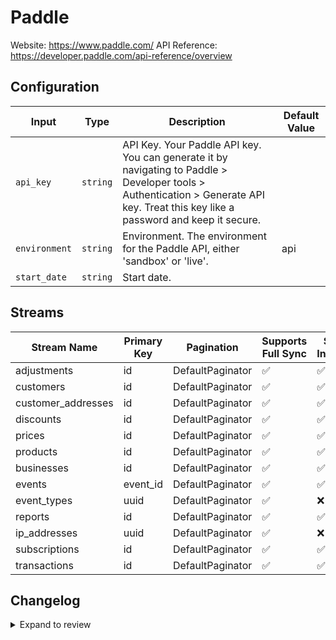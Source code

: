 # Paddle
Website: https://www.paddle.com/
API Reference: https://developer.paddle.com/api-reference/overview

## Configuration

| Input | Type | Description | Default Value |
|-------|------|-------------|---------------|
| `api_key` | `string` | API Key. Your Paddle API key. You can generate it by navigating to Paddle &gt; Developer tools &gt; Authentication &gt; Generate API key. Treat this key like a password and keep it secure. |  |
| `environment` | `string` | Environment. The environment for the Paddle API, either &#39;sandbox&#39; or &#39;live&#39;. | api |
| `start_date` | `string` | Start date.  |  |

## Streams
| Stream Name | Primary Key | Pagination | Supports Full Sync | Supports Incremental |
|-------------|-------------|------------|---------------------|----------------------|
| adjustments | id | DefaultPaginator | ✅ |  ✅  |
| customers | id | DefaultPaginator | ✅ |  ✅  |
| customer_addresses | id | DefaultPaginator | ✅ |  ✅  |
| discounts | id | DefaultPaginator | ✅ |  ✅  |
| prices | id | DefaultPaginator | ✅ |  ✅  |
| products | id | DefaultPaginator | ✅ |  ✅  |
| businesses | id | DefaultPaginator | ✅ |  ✅  |
| events | event_id | DefaultPaginator | ✅ |  ✅  |
| event_types | uuid | DefaultPaginator | ✅ |  ❌  |
| reports | id | DefaultPaginator | ✅ |  ✅  |
| ip_addresses | uuid | DefaultPaginator | ✅ |  ❌  |
| subscriptions | id | DefaultPaginator | ✅ |  ✅  |
| transactions | id | DefaultPaginator | ✅ |  ✅  |

## Changelog

<details>
  <summary>Expand to review</summary>

| Version          | Date              | Pull Request | Subject        |
|------------------|-------------------|--------------|----------------|
| 0.2.0   | 2025-07-10 | [62891](https://github.com/airbytehq/airbyte/pull/62891) | Remove `custom_data` property constraints and add it to `customers` stream            |
| 0.1.5 | 2025-08-02 | [64300](https://github.com/airbytehq/airbyte/pull/64300) | Update dependencies |
| 0.1.4 | 2025-07-26 | [63842](https://github.com/airbytehq/airbyte/pull/63842) | Update dependencies |
| 0.1.3 | 2025-07-19 | [63388](https://github.com/airbytehq/airbyte/pull/63388) | Update dependencies |
| 0.1.2 | 2025-07-12 | [63195](https://github.com/airbytehq/airbyte/pull/63195) | Update dependencies |
| 0.1.1 | 2025-07-05 | [62566](https://github.com/airbytehq/airbyte/pull/62566) | Update dependencies |
| 0.1.0 | 2025-07-01 | [62479](https://github.com/airbytehq/airbyte/pull/62479) | Add adjustments stream |
| 0.0.11 | 2025-07-01 | [62461](https://github.com/airbytehq/airbyte/pull/62461) | Add constant retry backoff per Paddle API Docs |
| 0.0.10 | 2025-06-28 | [62318](https://github.com/airbytehq/airbyte/pull/62318) | Update dependencies |
| 0.0.9 | 2025-06-21 | [61917](https://github.com/airbytehq/airbyte/pull/61917) | Update dependencies |
| 0.0.8 | 2025-06-14 | [60485](https://github.com/airbytehq/airbyte/pull/60485) | Update dependencies |
| 0.0.7 | 2025-05-10 | [60059](https://github.com/airbytehq/airbyte/pull/60059) | Update dependencies |
| 0.0.6 | 2025-05-04 | [59518](https://github.com/airbytehq/airbyte/pull/59518) | Update dependencies |
| 0.0.5 | 2025-04-27 | [59085](https://github.com/airbytehq/airbyte/pull/59085) | Update dependencies |
| 0.0.4 | 2025-04-19 | [58515](https://github.com/airbytehq/airbyte/pull/58515) | Update dependencies |
| 0.0.3 | 2025-04-12 | [57847](https://github.com/airbytehq/airbyte/pull/57847) | Update dependencies |
| 0.0.2 | 2025-04-05 | [57338](https://github.com/airbytehq/airbyte/pull/57338) | Update dependencies |
| 0.0.1 | 2025-04-04 | [57003](https://github.com/airbytehq/airbyte/pull/57003) | Initial release by [@btkcodedev](https://github.com/btkcodedev) via Connector Builder |

</details>
